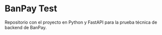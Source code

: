 # BanPay Test

Repositorio con el proyecto en Python y FastAPI para la prueba técnica de backend de BanPay.